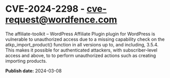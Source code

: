 # CVE-2024-2298 - cve-request@wordfence.com

The affiliate-toolkit – WordPress Affiliate Plugin plugin for WordPress is vulnerable to unauthorized access due to a missing capability check on the atkp_import_product() function in all versions up to, and including, 3.5.4. This makes it possible for authenticated attackers, with subscriber-level access and above, to to perform unauthorized actions such as creating importing products.

**Publish date:** 2024-03-08

